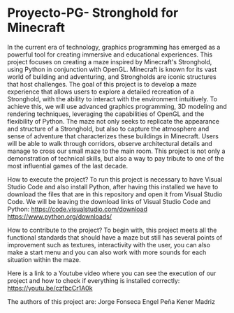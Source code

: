 # Proyecto-PG- Stronghold for Minecraft

In the current era of technology, graphics programming has emerged as a powerful tool for creating immersive and educational experiences. This project focuses on creating a maze inspired by Minecraft's Stronghold, using Python in conjunction with OpenGL. Minecraft is known for its vast world of building and adventuring, and Strongholds are iconic structures that host challenges.
The goal of this project is to develop a maze experience that allows users to explore a detailed recreation of a Stronghold, with the ability to interact with the environment intuitively. To achieve this, we will use advanced graphics programming, 3D modeling and rendering techniques, leveraging the capabilities of OpenGL and the flexibility of Python.
The maze not only seeks to replicate the appearance and structure of a Stronghold, but also to capture the atmosphere and sense of adventure that characterizes these buildings in Minecraft. Users will be able to walk through corridors, observe architectural details and manage to cross our small maze to the main room. This project is not only a demonstration of technical skills, but also a way to pay tribute to one of the most influential games of the last decade.

How to execute the project?
To run this project is necessary to have Visual Studio Code and also install Python, after having this installed we have to download the files that are in this repository and open it from Visual Studio Code.
We will be leaving the download links of Visual Studio Code and Python:
https://code.visualstudio.com/download
https://www.python.org/downloads/

How to contribute to the project?
To begin with, this project meets all the functional standards that should have a maze but still has several points of improvement such as textures, interactivity with the user, you can also make a start menu and you can also work with more sounds for each situation within the maze.

Here is a link to a Youtube video where you can see the execution of our project and how to check if everything is installed correctly: https://youtu.be/czfbcCr1A0k

The authors of this project are:
Jorge Fonseca
Engel Peña
Kener Madriz
